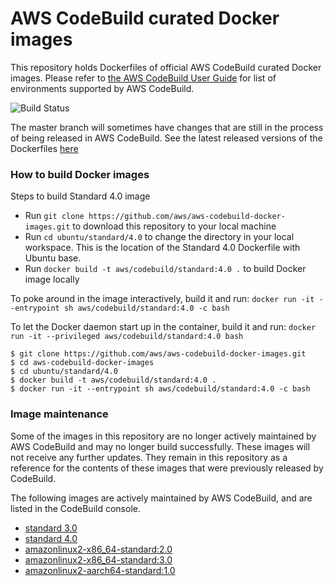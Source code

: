 # AWS CodeBuild curated Docker images

This repository holds Dockerfiles of official AWS CodeBuild curated Docker images. Please refer to [the AWS CodeBuild User Guide](http://docs.aws.amazon.com/codebuild/latest/userguide/build-env-ref.html) for list of environments supported by AWS CodeBuild.

![Build Status](https://codebuild.us-west-2.amazonaws.com/badges?uuid=eyJlbmNyeXB0ZWREYXRhIjoiSkJibVVQVEpvUms1cmw3YVlnU1hSdkpBQ0c5SFgyTkJXMFBFdEU2SWtySHREcUlUVlRhbW4zMEd3NlhsOWIzUWgvRkxhUWVSSTFPZGNNakNHRVNLalY0PSIsIml2UGFyYW1ldGVyU3BlYyI6IlV0QjBRZXRvS0F5dE5vbTciLCJtYXRlcmlhbFNldFNlcmlhbCI6MX0%3D&branch=master)

The master branch will sometimes have changes that are still in the process of being released in AWS CodeBuild.  See the latest released versions of the Dockerfiles [here](https://github.com/aws/aws-codebuild-docker-images/releases)

### How to build Docker images

Steps to build Standard 4.0 image

* Run `git clone https://github.com/aws/aws-codebuild-docker-images.git` to download this repository to your local machine
* Run `cd ubuntu/standard/4.0` to change the directory in your local workspace. This is the location of the Standard 4.0 Dockerfile with Ubuntu base.
* Run `docker build -t aws/codebuild/standard:4.0 .` to build Docker image locally

To poke around in the image interactively, build it and run:
`docker run -it --entrypoint sh aws/codebuild/standard:4.0 -c bash`

To let the Docker daemon start up in the container, build it and run:
`docker run -it --privileged aws/codebuild/standard:4.0 bash`

```
$ git clone https://github.com/aws/aws-codebuild-docker-images.git
$ cd aws-codebuild-docker-images
$ cd ubuntu/standard/4.0
$ docker build -t aws/codebuild/standard:4.0 .
$ docker run -it --entrypoint sh aws/codebuild/standard:4.0 -c bash
```

### Image maintenance

Some of the images in this repository are no longer actively maintained by AWS CodeBuild and may no longer build successfully.  These images will not receive any further updates.  They remain in this repository as a reference for the contents of these images that were previously released by CodeBuild.

The following images are actively maintained by AWS CodeBuild, and are listed in the CodeBuild console.

+ [standard 3.0](ubuntu/standard/3.0)
+ [standard 4.0](ubuntu/standard/4.0)
+ [amazonlinux2-x86_64-standard:2.0](al2/x86_64/standard/2.0)
+ [amazonlinux2-x86_64-standard:3.0](al2/x86_64/standard/3.0)
+ [amazonlinux2-aarch64-standard:1.0](al2/aarch64/standard/1.0)
